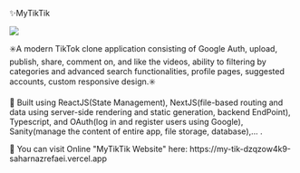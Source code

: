<p>✨MyTikTik</p>

<img src="https://user-images.githubusercontent.com/102354875/188275871-380b2f07-fac7-46be-95fa-bbee2e92c865.png"></img>

<p>✳️A modern TikTok clone application consisting of Google Auth, upload, publish, share, comment on, and like the videos, ability to filtering by categories and advanced search functionalities, profile pages, suggested accounts, custom responsive design.✳️</p>

<p>📍 Built using ReactJS(State Management), NextJS(file-based routing and data using server-side rendering and static generation, backend EndPoint), Typescript, and OAuth(log in and register users using Google), Sanity(manage the content of entire app, file storage, database),... .</P>
<p>📍 You can visit Online "MyTikTik Website" here: https://my-tik-dzqzow4k9-saharnazrefaei.vercel.app </P>

